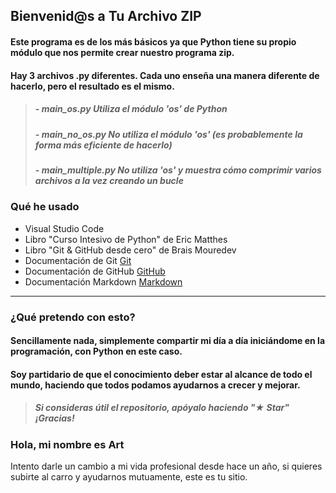 ## Bienvenid@s a Tu Archivo ZIP

#### Este programa es de los más básicos ya que Python tiene su propio módulo que nos permite crear nuestro programa zip.

#### Hay 3 archivos .py diferentes. Cada uno enseña una manera diferente de hacerlo, pero el resultado es el mismo.

 > ##### - main_os.py Utiliza el módulo 'os' de Python
 > ##### - main_no_os.py No utiliza el módulo 'os' (es probablemente la forma más eficiente de hacerlo)
 > ##### - main_multiple.py No utiliza 'os' y muestra cómo comprimir varios archivos a la vez creando un bucle

### Qué he usado

 - Visual Studio Code
 - Libro "Curso Intesivo de Python" de Eric Matthes
 - Libro "Git & GitHub desde cero" de Brais Mouredev
 - Documentación de Git [Git](https://git-scm.com)
 - Documentación de GitHub [GitHub](https://docs.github.com/es)
 - Documentación Markdown [Markdown](https://markdown.es)

-----------------------------
### ¿Qué pretendo con esto?

#### Sencillamente nada, simplemente compartir mi día a día iniciándome en la programación, con Python en este caso. 
#### Soy partidario de que el conocimiento deber estar al alcance de todo el mundo, haciendo que todos podamos ayudarnos a crecer y mejorar.

> ##### Si consideras útil el repositorio, apóyalo haciendo "★ Star" ¡Gracias!

### Hola, mi nombre es Art

Intento darle un cambio a mi vida profesional desde hace un año, si quieres subirte al carro y ayudarnos mutuamente, este es tu sitio.
